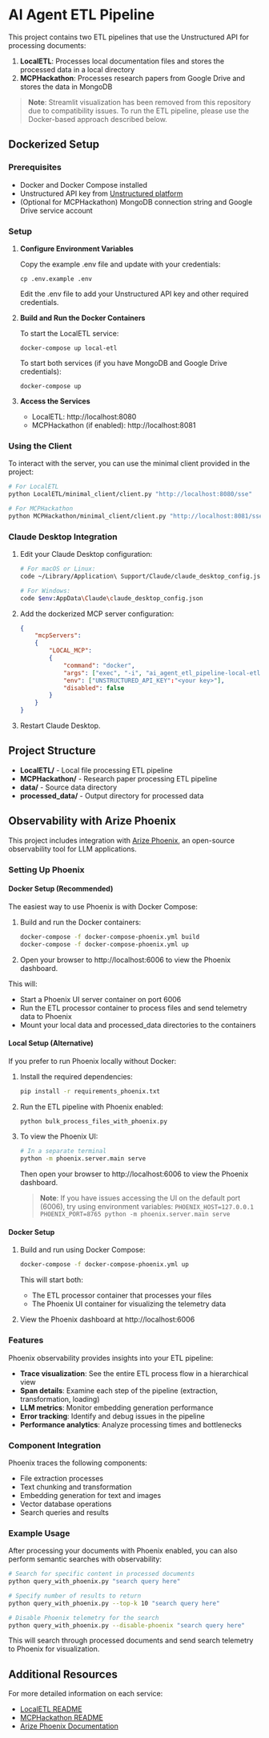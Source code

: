 # AI Agent ETL Pipeline

This project contains two ETL pipelines that use the Unstructured API for processing documents:

1. **LocalETL**: Processes local documentation files and stores the processed data in a local directory
2. **MCPHackathon**: Processes research papers from Google Drive and stores the data in MongoDB

> **Note**: Streamlit visualization has been removed from this repository due to compatibility issues. To run the ETL pipeline, please use the Docker-based approach described below.

## Dockerized Setup

### Prerequisites
- Docker and Docker Compose installed
- Unstructured API key from [Unstructured platform](https://unstructured.io/)
- (Optional for MCPHackathon) MongoDB connection string and Google Drive service account

### Setup

1. **Configure Environment Variables**

   Copy the example .env file and update with your credentials:
   ```
   cp .env.example .env
   ```
   
   Edit the .env file to add your Unstructured API key and other required credentials.

2. **Build and Run the Docker Containers**

   To start the LocalETL service:
   ```
   docker-compose up local-etl
   ```

   To start both services (if you have MongoDB and Google Drive credentials):
   ```
   docker-compose up
   ```

3. **Access the Services**

   - LocalETL: http://localhost:8080
   - MCPHackathon (if enabled): http://localhost:8081

### Using the Client

To interact with the server, you can use the minimal client provided in the project:

```bash
# For LocalETL
python LocalETL/minimal_client/client.py "http://localhost:8080/sse"

# For MCPHackathon
python MCPHackathon/minimal_client/client.py "http://localhost:8081/sse"
```

### Claude Desktop Integration

1. Edit your Claude Desktop configuration:
   ```bash
   # For macOS or Linux:
   code ~/Library/Application\ Support/Claude/claude_desktop_config.json

   # For Windows:
   code $env:AppData\Claude\claude_desktop_config.json
   ```

2. Add the dockerized MCP server configuration:
   ```json
   {
       "mcpServers":
       {
           "LOCAL_MCP":
           {
               "command": "docker",
               "args": ["exec", "-i", "ai_agent_etl_pipeline-local-etl-1", "python", "local_mcp/server.py"],
               "env": ["UNSTRUCTURED_API_KEY":"<your key>"],
               "disabled": false
           }
       }
   }
   ```

3. Restart Claude Desktop.

## Project Structure

- **LocalETL/** - Local file processing ETL pipeline
- **MCPHackathon/** - Research paper processing ETL pipeline
- **data/** - Source data directory
- **processed_data/** - Output directory for processed data

## Observability with Arize Phoenix

This project includes integration with [Arize Phoenix](https://github.com/Arize-ai/phoenix), an open-source observability tool for LLM applications.

### Setting Up Phoenix

#### Docker Setup (Recommended)

The easiest way to use Phoenix is with Docker Compose:

1. Build and run the Docker containers:
   ```bash
   docker-compose -f docker-compose-phoenix.yml build
   docker-compose -f docker-compose-phoenix.yml up
   ```

2. Open your browser to http://localhost:6006 to view the Phoenix dashboard.

This will:
- Start a Phoenix UI server container on port 6006
- Run the ETL processor container to process files and send telemetry data to Phoenix
- Mount your local data and processed_data directories to the containers

#### Local Setup (Alternative)

If you prefer to run Phoenix locally without Docker:

1. Install the required dependencies:
   ```bash
   pip install -r requirements_phoenix.txt
   ```

2. Run the ETL pipeline with Phoenix enabled:
   ```bash
   python bulk_process_files_with_phoenix.py
   ```

3. To view the Phoenix UI:
   ```bash
   # In a separate terminal
   python -m phoenix.server.main serve
   ```
   
   Then open your browser to http://localhost:6006 to view the Phoenix dashboard.
   
   > **Note**: If you have issues accessing the UI on the default port (6006), try using environment variables: `PHOENIX_HOST=127.0.0.1 PHOENIX_PORT=8765 python -m phoenix.server.main serve`

#### Docker Setup

1. Build and run using Docker Compose:
   ```bash
   docker-compose -f docker-compose-phoenix.yml up
   ```

   This will start both:
   - The ETL processor container that processes your files
   - The Phoenix UI container for visualizing the telemetry data

2. View the Phoenix dashboard at http://localhost:6006

### Features

Phoenix observability provides insights into your ETL pipeline:

- **Trace visualization**: See the entire ETL process flow in a hierarchical view
- **Span details**: Examine each step of the pipeline (extraction, transformation, loading)
- **LLM metrics**: Monitor embedding generation performance
- **Error tracking**: Identify and debug issues in the pipeline
- **Performance analytics**: Analyze processing times and bottlenecks

### Component Integration

Phoenix traces the following components:
- File extraction processes
- Text chunking and transformation
- Embedding generation for text and images
- Vector database operations
- Search queries and results

### Example Usage

After processing your documents with Phoenix enabled, you can also perform semantic searches with observability:

```bash
# Search for specific content in processed documents
python query_with_phoenix.py "search query here"

# Specify number of results to return
python query_with_phoenix.py --top-k 10 "search query here"

# Disable Phoenix telemetry for the search
python query_with_phoenix.py --disable-phoenix "search query here"
```

This will search through processed documents and send search telemetry to Phoenix for visualization.

## Additional Resources

For more detailed information on each service:

- [LocalETL README](LocalETL/README.md)
- [MCPHackathon README](MCPHackathon/README.md)
- [Arize Phoenix Documentation](https://docs.arize.com/phoenix/)